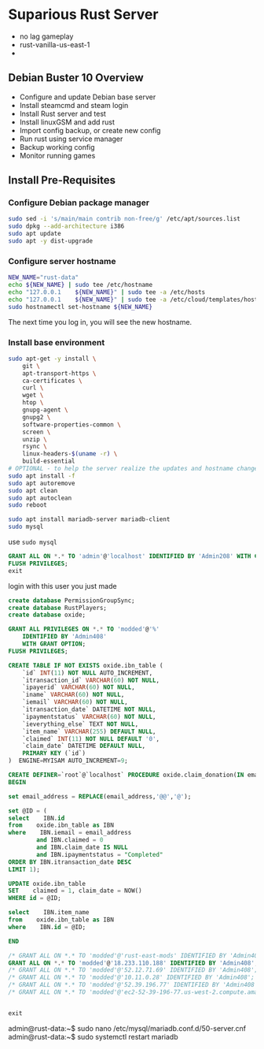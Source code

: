 # Suparious Rust Server

 - no lag gameplay
 - rust-vanilla-us-east-1
 - 

## Debian Buster 10 Overview

 - Configure and update Debian base server
 - Install steamcmd and steam login
 - Install Rust server and test
 - Install linuxGSM and add rust
 - Import config backup, or create new config
 - Run rust using service manager
 - Backup working config
 - Monitor running games

## Install Pre-Requisites

### Configure Debian package manager

```bash
sudo sed -i 's/main/main contrib non-free/g' /etc/apt/sources.list
sudo dpkg --add-architecture i386
sudo apt update
sudo apt -y dist-upgrade
```

### Configure server hostname

```bash
NEW_NAME="rust-data"
echo ${NEW_NAME} | sudo tee /etc/hostname
echo "127.0.0.1    ${NEW_NAME}" | sudo tee -a /etc/hosts
echo "127.0.0.1    ${NEW_NAME}" | sudo tee -a /etc/cloud/templates/hosts.debian.tmpl
sudo hostnamectl set-hostname ${NEW_NAME}
```

The next time you log in, you will see the new hostname.

### Install base environment

```bash
sudo apt-get -y install \
    git \
    apt-transport-https \
    ca-certificates \
    curl \
    wget \
    htop \
    gnupg-agent \
    gnupg2 \
    software-properties-common \
    screen \
    unzip \
    rsync \
    linux-headers-$(uname -r) \
    build-essential
# OPTIONAL - to help the server realize the updates and hostname change
sudo apt install -f
sudo apt autoremove
sudo apt clean
sudo apt autoclean
sudo reboot
```

```bash
sudo apt install mariadb-server mariadb-client
sudo mysql
```

use `sudo mysql`

```sql
GRANT ALL ON *.* TO 'admin'@'localhost' IDENTIFIED BY 'Admin208' WITH GRANT OPTION;
FLUSH PRIVILEGES;
exit
```

login with this user you just made

```sql
create database PermissionGroupSync;
create database RustPlayers;
create database oxide;

GRANT ALL PRIVILEGES ON *.* TO 'modded'@'%' 
    IDENTIFIED BY 'Admin408' 
    WITH GRANT OPTION;
FLUSH PRIVILEGES;

CREATE TABLE IF NOT EXISTS oxide.ibn_table (
    `id` INT(11) NOT NULL AUTO_INCREMENT,
    `itransaction_id` VARCHAR(60) NOT NULL,
    `ipayerid` VARCHAR(60) NOT NULL,
    `iname` VARCHAR(60) NOT NULL,
    `iemail` VARCHAR(60) NOT NULL,
    `itransaction_date` DATETIME NOT NULL,
    `ipaymentstatus` VARCHAR(60) NOT NULL,
    `ieverything_else` TEXT NOT NULL,
    `item_name` VARCHAR(255) DEFAULT NULL,
    `claimed` INT(11) NOT NULL DEFAULT '0',
    `claim_date` DATETIME DEFAULT NULL,
    PRIMARY KEY (`id`)
)  ENGINE=MYISAM AUTO_INCREMENT=9;

CREATE DEFINER=`root`@`localhost` PROCEDURE oxide.claim_donation(IN email_address VARCHAR(255))
BEGIN

set email_address = REPLACE(email_address,'@@','@');

set @ID = (
select    IBN.id
from    oxide.ibn_table as IBN
where    IBN.iemail = email_address
        and IBN.claimed = 0
        and IBN.claim_date IS NULL
        and IBN.ipaymentstatus = "Completed"
ORDER BY IBN.itransaction_date DESC
LIMIT 1);

UPDATE oxide.ibn_table
SET    claimed = 1, claim_date = NOW()
WHERE id = @ID;

select    IBN.item_name
from    oxide.ibn_table as IBN
where    IBN.id = @ID;

END

/* GRANT ALL ON *.* TO 'modded'@'rust-east-mods' IDENTIFIED BY 'Admin408'; */
GRANT ALL ON *.* TO 'modded'@'18.233.110.188' IDENTIFIED BY 'Admin408';
/* GRANT ALL ON *.* TO 'modded'@'52.12.71.69' IDENTIFIED BY 'Admin408'; */
/* GRANT ALL ON *.* TO 'modded'@'10.11.0.28' IDENTIFIED BY 'Admin408'; */
/* GRANT ALL ON *.* TO 'modded'@'52.39.196.77' IDENTIFIED BY 'Admin408'; */
/* GRANT ALL ON *.* TO 'modded'@'ec2-52-39-196-77.us-west-2.compute.amazonaws.com' IDENTIFIED BY 'Admin408'; */


exit
```

admin@rust-data:~$ sudo nano /etc/mysql/mariadb.conf.d/50-server.cnf
admin@rust-data:~$ sudo systemctl restart mariadb

